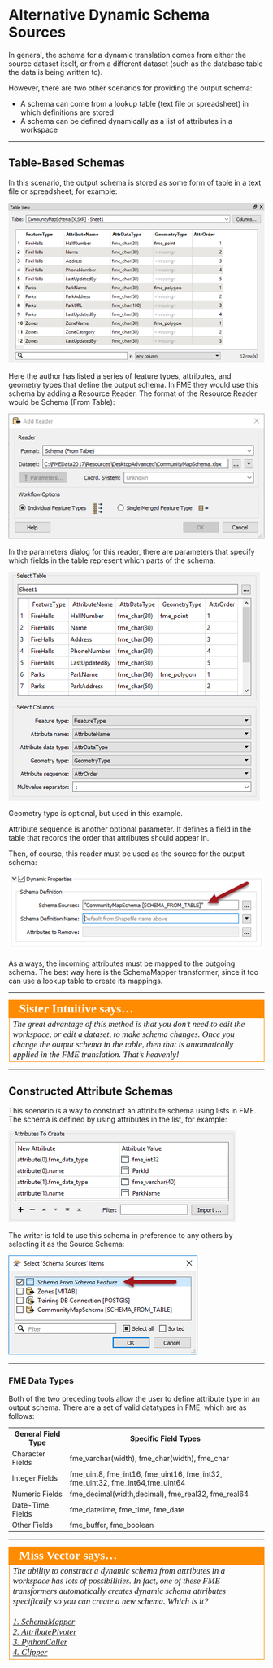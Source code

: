 # Alternative Dynamic Schema Sources #

In general, the schema for a dynamic translation comes from either the source dataset itself, or from a different dataset (such as the database table the data is being written to).

However, there are two other scenarios for providing the output schema: 

- A schema can come from a lookup table (text file or spreadsheet) in which definitions are stored
- A schema can be defined dynamically as a list of attributes in a workspace

---

## Table-Based Schemas ##

In this scenario, the output schema is stored as some form of table in a text file or spreadsheet; for example:

![](./Images/Img3.058.DynamicTableSchema.png)

Here the author has listed a series of feature types, attributes, and geometry types that define the output schema. In FME they would use this schema by adding a Resource Reader. The format of the Resource Reader would be Schema (From Table):

![](./Images/Img3.059.DynamicTableReaderResource.png)

In the parameters dialog for this reader, there are parameters that specify which fields in the table represent which parts of the schema:

![](./Images/Img3.060.DynamicTableReaderResourceParameters.png)

Geometry type is optional, but used in this example.

Attribute sequence is another optional parameter. It defines a field in the table that records the order that attributes should appear in.

Then, of course, this reader must be used as the source for the output schema:

![](./Images/Img3.061.DynamicTableUsed.png)

As always, the incoming attributes must be mapped to the outgoing schema. The best way here is the SchemaMapper transformer, since it too can use a lookup table to create its mappings.

---

<table style="border-spacing: 0px">
<tr>
<td style="vertical-align:middle;background-color:darkorange;border: 2px solid darkorange">
<i class="fa fa-quote-left fa-lg fa-pull-left fa-fw" style="color:white;padding-right: 12px;vertical-align:text-top"></i>
<span style="color:white;font-size:x-large;font-weight: bold;font-family:serif">Sister Intuitive says…</span>
</td>
</tr>

<tr>
<td style="border: 1px solid darkorange">
<span style="font-family:serif; font-style:italic; font-size:larger">
The great advantage of this method is that you don’t need to edit the workspace, or edit a dataset, to make schema changes. Once you change the output schema in the table, then that is automatically applied in the
FME translation. That’s heavenly!
</span>
</td>
</tr>
</table>

---

## Constructed Attribute Schemas ##

This scenario is a way to construct an attribute schema using lists in FME. The schema is defined by using attributes in the list, for example:

![](./Images/Img3.062.DynamicAttrConstructList.png)

The writer is told to use this schema in preference to any others by selecting it as the Source Schema:

![](./Images/Img3.063.DynamicAttrConstructUse.png)

---

### FME Data Types ###

Both of the two preceding tools allow the user to define attribute type in an output schema.
There are a set of valid datatypes in FME, which are as follows:

<table>
<tr><th>General Field Type</th><th>Specific Field Types</th></tr>
<tr><td>Character Fields</td><td>fme&#95;varchar(width), fme&#95;char(width), fme&#95;char</td></tr>
<tr><td>Integer Fields</td><td>fme&#95;uint8, fme&#95;int16, fme&#95;uint16, fme&#95;int32, fme&#95;uint32, fme&#95;int64,fme&#95;uint64</td></tr>
<tr><td>Numeric Fields</td><td>fme&#95;decimal(width,decimal), fme&#95;real32, fme&#95;real64</td></tr>
<tr><td>Date-Time Fields</td><td>fme&#95;datetime, fme&#95;time, fme&#95;date</td></tr>
<tr><td>Other Fields</td><td>fme&#95;buffer, fme&#95;boolean</td></tr>
</table>

---

<table style="border-spacing: 0px">
<tr>
<td style="vertical-align:middle;background-color:darkorange;border: 2px solid darkorange">
<i class="fa fa-quote-left fa-lg fa-pull-left fa-fw" style="color:white;padding-right: 12px;vertical-align:text-top"></i>
<span style="color:white;font-size:x-large;font-weight: bold;font-family:serif">Miss Vector says…</span>
</td>
</tr>

<tr>
<td style="border: 1px solid darkorange">
<span style="font-family:serif; font-style:italic; font-size:larger">
The ability to construct a dynamic schema from attributes in a workspace has lots of possibilities. In fact, one of these FME transformers automatically creates dynamic schema attributes specifically so you can create a new schema. Which is it?
<br><br><a href="http://52.73.3.37/fmedatastreaming/Manual/QAResponse2017.fmw?chapter=14&question=4&answer=1&DestDataset_TEXTLINE=C%3A%5CFMEOutput%5CQAResponse.html">1. SchemaMapper</a>
<br><a href="http://52.73.3.37/fmedatastreaming/Manual/QAResponse2017.fmw?chapter=14&question=4&answer=2&DestDataset_TEXTLINE=C%3A%5CFMEOutput%5CQAResponse.html">2. AttributePivoter</a> 
<br><a href="http://52.73.3.37/fmedatastreaming/Manual/QAResponse2017.fmw?chapter=14&question=4&answer=3&DestDataset_TEXTLINE=C%3A%5CFMEOutput%5CQAResponse.html">3. PythonCaller</a>
<br><a href="http://52.73.3.37/fmedatastreaming/Manual/QAResponse2017.fmw?chapter=14&question=4&answer=4&DestDataset_TEXTLINE=C%3A%5CFMEOutput%5CQAResponse.html">4. Clipper</a>
</span>
</td>
</tr>
</table>